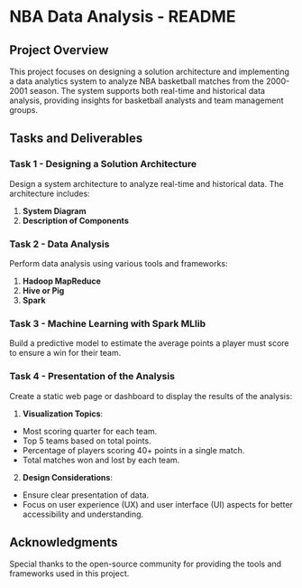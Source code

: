 #  NBA Data Analysis - README

##  Project Overview

This project focuses on designing a solution architecture and implementing a data analytics system to analyze NBA basketball matches from the 2000-2001 season. The system supports both real-time and historical data analysis, providing insights for basketball analysts and team management groups.

##  Tasks and Deliverables

###  Task 1 - Designing a Solution Architecture

Design a system architecture to analyze real-time and historical data. The architecture includes:

1.  **System Diagram**
2.  **Description of Components**

###  Task 2 - Data Analysis

Perform data analysis using various tools and frameworks:

1.  **Hadoop MapReduce**
2.  **Hive or Pig**
3.  **Spark**

###  Task 3 - Machine Learning with Spark MLlib

Build a predictive model to estimate the average points a player must score to ensure a win for their team.

###  Task 4 - Presentation of the Analysis

Create a static web page or dashboard to display the results of the analysis:

1.  **Visualization Topics**:

- Most scoring quarter for each team.
- Top 5 teams based on total points.
- Percentage of players scoring 40+ points in a single match.
- Total matches won and lost by each team.

2.  **Design Considerations**:

- Ensure clear presentation of data.
- Focus on user experience (UX) and user interface (UI) aspects for better accessibility and understanding.

##  Acknowledgments

Special thanks to the open-source community for providing the tools and frameworks used in this project.